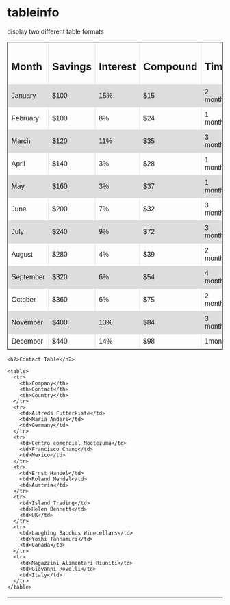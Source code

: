 # tableinfo
display two different table formats
<!DOCTYPE html>
<html>
<head>
 <style>   
table, th, td {
  border: 1px solid black; align:  center;
}
</style>

<style>
  table {
    font-family: arial, sans-serif;
    border-collapse: collapse;
    width: 100%;
  }
  
  td, th {
    border: 1px solid #dddddd;
    text-align: left;
    padding: 8px;
  }
  
  tr:nth-child(even) {
    background-color: #dddddd;
  }
  </style>
</head>
<body>

<table>
  <tr>
    <th><h2>Month</h2></th>
    <th><h2>Savings</h2></th>
    <th><h2>Interest</h2></th>
    <th><h2>Compound</h2></th>
    <th><h2>Time</h2></th>
  </tr>
  <tr>
    <td>January</td>
    <td>$100</td>
    <td>15%</td>
    <td>$15</td>
    <td>2 month</td>
    
  </tr>
  <tr>
    <td>February</td>
    <td>$100</td>
    <td>8%</td>
    <td>$24</td>
    <td>1 month</td>  
  </tr>
   <tr>
    <td>March</td>
    <td>$120</td>
     <td>11%</td>
    <td>$35</td>
     <td>3 month</td>
  </tr>
   <tr>
    <td>April</td>
    <td>$140</td>
      <td>3%</td>
    <td>$28</td>
      <td>1 month</td>
  </tr>
  <tr>
    <td>May</td>
    <td>$160</td>
     <td>3%</td>
    <td>$37</td>
     <td>1 month</td>
  </tr>
   <tr>
    <td>June</td>
    <td>$200</td>
      <td>7%</td>
    <td>$32</td>
       <td>3 month</td>
    
  </tr>
   <tr>
    <td>July</td>
    <td>$240</td>
      <td>9%</td>
    <td>$72</td>
      <td>3 month</td>
   
  </tr>
   <tr>
    <td>August</td>
    <td>$280</td>
      <td>4%</td>
    <td>$39</td>
      <td>2 month</td>
   
  </tr>
   <tr>
    <td>September</td>
    <td>$320</td>
      <td>6%</td>
    <td>$54</td>
       <td>4 month</td>
    
  </tr>
   <tr>
    <td>October</td>
    <td>$360</td>
      <td>6%</td>
    <td>$75</td>
      <td>2 month</td>
    
  </tr>
   <tr>
    <td>November</td>
    <td>$400</td>
      <td>13%</td>
    <td>$84</td>
      <td>3 month</td>
    
    
  </tr>
   <tr>
    <td>December</td>
    <td>$440</td>
      <td>14%</td>
    <td>$98</td>
      <td>1month</td>
   
  </tr>
</table>

<table>
  <body>

    <h2>Contact Table</h2>
    
    <table>
      <tr>
        <th>Company</th>
        <th>Contact</th>
        <th>Country</th>
      </tr>
      <tr>
        <td>Alfreds Futterkiste</td>
        <td>Maria Anders</td>
        <td>Germany</td>
      </tr>
      <tr>
        <td>Centro comercial Moctezuma</td>
        <td>Francisco Chang</td>
        <td>Mexico</td>
      </tr>
      <tr>
        <td>Ernst Handel</td>
        <td>Roland Mendel</td>
        <td>Austria</td>
      </tr>
      <tr>
        <td>Island Trading</td>
        <td>Helen Bennett</td>
        <td>UK</td>
      </tr>
      <tr>
        <td>Laughing Bacchus Winecellars</td>
        <td>Yoshi Tannamuri</td>
        <td>Canada</td>
      </tr>
      <tr>
        <td>Magazzini Alimentari Riuniti</td>
        <td>Giovanni Rovelli</td>
        <td>Italy</td>
      </tr>
    </table>
    
</body>
    </html>
